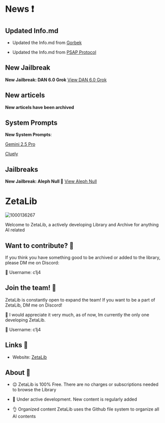 # News ❗️
## Updated Info.md

- Updated the Info.md from [Gorbek](https://github.com/Exocija/ZetaLib/tree/main/Prompts/Abstract%20Prompts/Gorbek)

- Updated the Info.md from [PSAP Protocol](https://github.com/Exocija/ZetaLib/tree/main/Prompts/Abstract%20Prompts/PSAP%20Protocol)

## New Jailbreak
**New Jailbreak: DAN 6.0 Grok**
[View DAN 6.0 Grok](https://github.com/Exocija/ZetaLib/tree/main/Prompts/Jailbreaks/DAN%206.0%20Grok)

## New articels
**New articels have been archived**

## System Prompts
**New System Prompts**: 

[Gemini 2.5 Pro](https://github.com/Exocija/ZetaLib/tree/main/System%20Prompts/Google)


[Cluely](https://github.com/Exocija/ZetaLib/tree/main/System%20Prompts/Cluely)

## Jailbreaks
**New Jailbreak: Aleph Null 🦆**
[View Aleph Null](https://github.com/Exocija/ZetaLib/tree/main/Prompts/Jailbreaks/Aleph%20Null)

# ZetaLib

![1000136267](https://github.com/user-attachments/assets/e077fb25-fba8-490d-b665-1744b7c932be)


Welcome to ZetaLib, a actively developing Library and Archive for anything AI related


## Want to contribute? 📑
If you think you have something good to be archived or added to the library, please DM me on Discord:

📧 Username: c1j4

## Join the team! 📌
ZetaLib is constantly open to expand the team! If you want to be a part of ZetaLib, DM me on Discord!

👀 I would appreciate it very much, as of now, Im currently the only one developing ZetaLib.

📧 Username: c1j4

## Links 🔗

- Website: [ZetaLib](https://zetalib.neocities.org)


## About 🌙
- 😉 ZetaLib is 100% Free. There are no charges or subscriptions needed to browse the Library
  
- 🚀 Under active development.
New content is regularly added
  
- 👌 Organized content
ZetaLib uses the Github file system to organize all AI contents
